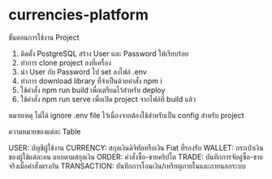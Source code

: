 # currencies-platform

ขั้นตอนการใช้งาน Project

1. ติดตั้ง PostgreSQL สร้าง User และ Password ให้เรียบร้อย
2. ทำการ clone project ลงที่เครื่อง
3. นำ User กับ Password ไป set ลงไฟล์ .env
4. ทำการ download library ที่จำเป็นด้วยคำสั่ง npm i
5. ใช้คำสั่ง npm run build เพื่อเตรียมไว้สำหรับ deploy
6. ใช้คำสั่ง npm run serve เพื่อเปิด project จากไฟล์ที่ build แล้ว

หมายเหตุ ไม่ได้ ignore .env file ไว้เนื่องจากต้องใช้สำหรับเป็น config สำหรับ project

ความหมายของแต่ละ Table

USER: บัญชีผู้ใช้งาน
CURRENCY: สกุลเงินดิจิทัลหรือเงิน Fiat ที่รองรับ
WALLET: กระเป๋าเงินของผู้ใช้แต่ละคน แยกตามสกุลเงิน
ORDER: คำสั่งซื้อ-ขายคริปโต
TRADE: บันทึกการจับคู่ซื้อ-ขายจริงเมื่อคำสั่งตรงกัน
TRANSACTION: บันทึกการโอนเงิน/เหรียญภายในและภายนอกระบบ

